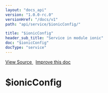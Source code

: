 ```yaml
---
layout: "docs_api"
version: "1.0.0-rc.0"
versionHref: "/docs/v1"
path: "api/service/$ionicConfig/"

title: "$ionicConfig"
header_sub_title: "Service in module ionic"
doc: "$ionicConfig"
docType: "service"
---
```


<div class="improve-docs">
  <a href='http://github.com/driftyco/ionic/tree/1.x/js/angular/service/ionicConfig.js#L600'>
    View Source
  </a>
  &nbsp;
  <a href='http://github.com/driftyco/ionic/edit/master/js/angular/service/ionicConfig.js#L600'>
    Improve this doc
  </a>
</div>




<h1 class="api-title">

  $ionicConfig



</h1>
















  

  
  
  






